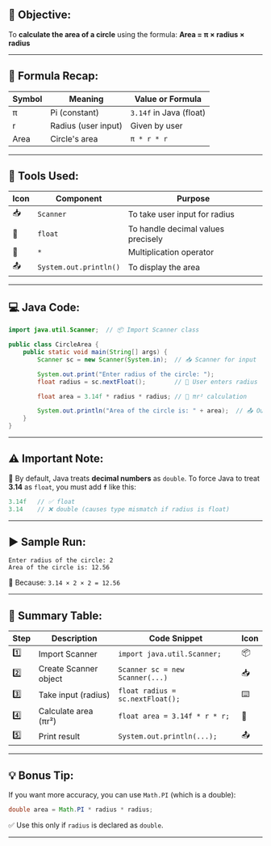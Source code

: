 ## 🎯 Objective:

To **calculate the area of a circle** using the formula:
**Area = π × radius × radius**

---

## 🧮 Formula Recap:

| Symbol | Meaning             | Value or Formula        |
| ------ | ------------------- | ----------------------- |
| π      | Pi (constant)       | `3.14f` in Java (float) |
| r      | Radius (user input) | Given by user           |
| Area   | Circle's area       | `π * r * r`             |

---

## 🔧 Tools Used:

| Icon | Component              | Purpose                            |
| ---- | ---------------------- | ---------------------------------- |
| 📥   | `Scanner`              | To take user input for radius      |
| 🔣   | `float`                | To handle decimal values precisely |
| 🧠   | `*`                    | Multiplication operator            |
| 📤   | `System.out.println()` | To display the area                |

---

## 💻 Java Code:

```java
import java.util.Scanner;  // 📦 Import Scanner class

public class CircleArea {
    public static void main(String[] args) {
        Scanner sc = new Scanner(System.in);  // 📥 Scanner for input

        System.out.print("Enter radius of the circle: ");
        float radius = sc.nextFloat();        // 🔢 User enters radius

        float area = 3.14f * radius * radius; // 🧮 πr² calculation

        System.out.println("Area of the circle is: " + area);  // 📤 Output
    }
}
```

---

## ⚠️ Important Note:

🧊 By default, Java treats **decimal numbers** as `double`.
To force Java to treat **3.14** as `float`, you must add **`f`** like this:

```java
3.14f   // ✅ float  
3.14    // ❌ double (causes type mismatch if radius is float)
```

---

## ▶️ Sample Run:

```
Enter radius of the circle: 2
Area of the circle is: 12.56
```

🧠 Because: `3.14 × 2 × 2 = 12.56`

---

## 🧩 Summary Table:

| Step | Description           | Code Snippet                     | Icon |
| ---- | --------------------- | -------------------------------- | ---- |
| 1️⃣  | Import Scanner        | `import java.util.Scanner;`      | 📦   |
| 2️⃣  | Create Scanner object | `Scanner sc = new Scanner(...)`  | 📥   |
| 3️⃣  | Take input (radius)   | `float radius = sc.nextFloat();` | ⌨️   |
| 4️⃣  | Calculate area (πr²)  | `float area = 3.14f * r * r;`    | 🧮   |
| 5️⃣  | Print result          | `System.out.println(...);`       | 📤   |

---

## 💡 Bonus Tip:

If you want more accuracy, you can use `Math.PI` (which is a double):

```java
double area = Math.PI * radius * radius;
```

✅ Use this only if `radius` is declared as `double`.

---